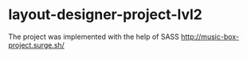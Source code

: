 # layout-designer-project-lvl2
The project was implemented with the help of SASS
http://music-box-project.surge.sh/
